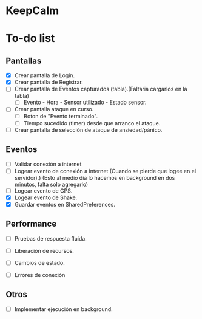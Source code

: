 # KeepCalm

# To-do list
## Pantallas
- [x] Crear pantalla de Login.
- [x] Crear pantalla de Registrar.
- [ ] Crear pantalla de Eventos capturados (tabla).(Faltaria cargarlos en la tabla)
    - [ ] Evento - Hora - Sensor utilizado - Estado sensor.
- [ ] Crear pantalla ataque en curso.
    - [ ] Boton de "Evento terminado".
    - [ ] Tiempo sucedido (timer) desde que arranco el ataque.
- [ ] Crear pantalla de selección de ataque de ansiedad/pánico.

## Eventos
- [ ] Validar conexión a internet
- [ ] Logear evento de conexión a internet (Cuando se pierde que logee en el servidor).)
    (Esto al medio dia lo hacemos en background en dos minutos, falta solo agregarlo)
- [ ] Logear evento de GPS.
- [x] Logear evento de Shake.
- [x] Guardar eventos en SharedPreferences.

## Performance
- [ ] Pruebas de respuesta fluida.
- [ ] Liberación de recursos.
- [ ] Cambios de estado.
- [ ] Errores de conexión


## Otros
- [ ] Implementar ejecución en background.



